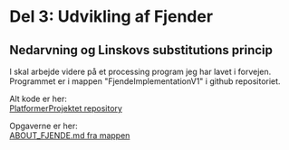 # Del 3: Udvikling af Fjender
## Nedarvning og Linskovs substitutions princip

I skal arbejde videre på et processing program jeg har lavet i forvejen.   
Programmet er i mappen "FjendeImplementationV1" i github repositoriet.   

Alt kode er her:   
[PlatformerProjektet repository](https://github.com/prog2di/PlatformerProjektet/)
  
Opgaverne er her:    
[ABOUT_FJENDE.md fra mappen ](https://github.com/prog2di/PlatformerProjektet/blob/main/FjendeImplementationV1/ABOUT%20_FJENDE.md)